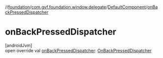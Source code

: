 //[foundation](../../../index.md)/[com.gyf.foundation.window.delegate](../index.md)/[DefaultComponent](index.md)/[onBackPressedDispatcher](on-back-pressed-dispatcher.md)

# onBackPressedDispatcher

[androidJvm]\
open override val [onBackPressedDispatcher](on-back-pressed-dispatcher.md): [OnBackPressedDispatcher](https://developer.android.com/reference/kotlin/androidx/activity/OnBackPressedDispatcher.html)